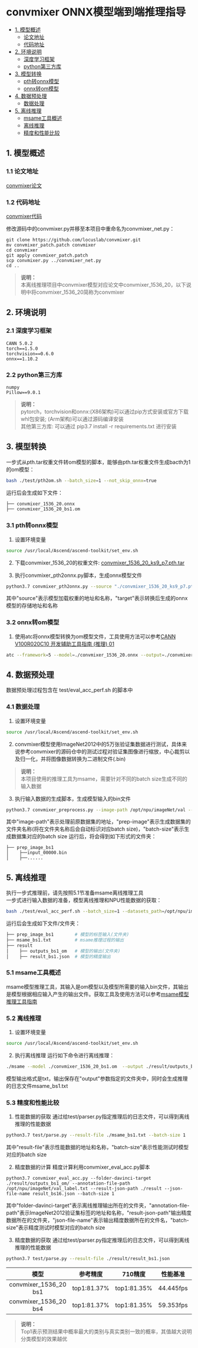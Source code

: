 # convmixer ONNX模型端到端推理指导
- [1. 模型概述](#1)
    - [论文地址](#11)
    - [代码地址](#12)
- [2. 环境说明](#2)
    - [深度学习框架](#21)
    - [python第三方库](#22)
- [3. 模型转换](#3)
    - [pth转onnx模型](#31)
    - [onnx转om模型](#32)
- [4. 数据预处理](#4)
    - [数据处理](#41)
- [5. 离线推理](#5)
    - [msame工具概述](#51)
    - [离线推理](#52)
    - [精度和性能比较](#53)

## <a name="1">1. 模型概述</a>
### <a name="11">1.1 论文地址</a>
[convmixer论文](https://openreview.net/forum?id=TVHS5Y4dNvM)
### <a name="12">1.2 代码地址</a>
[convmixer代码](https://github.com/locuslab/convmixer)

修改源码中的convmixer.py并移至本项目中重命名为convmixer_net.py：
```
git clone https://github.com/locuslab/convmixer.git
mv convmixer_patch.patch convmixer
cd convmixer
git apply convmixer_patch.patch
scp convmixer.py ../convmixer_net.py
cd ..
```
> **说明：**   
> 本离线推理项目中convmixer模型对应论文中convmixer_1536_20，以下说明中将convmixer_1536_20简称为convmixer

## <a name="2">2. 环境说明</a>
### <a name="21">2.1 深度学习框架</a>
```
CANN 5.0.2
torch==1.5.0
torchvision==0.6.0
onnx==1.10.2
```

### <a name="22">2.2 python第三方库</a>
```
numpy
Pillow==9.0.1
```
> **说明：**  
> pytorch，torchvision和onnx:(X86架构)可以通过pip方式安装或官方下载whl包安装; (Arm架构)可以通过源码编译安装   
> 其他第三方库: 可以通过 pip3.7 install -r requirements.txt 进行安装

## <a name="3">3. 模型转换</a>
一步式从pth.tar权重文件转om模型的脚本，能够由pth.tar权重文件生成bacth为1的om模型：
```bash
bash ./test/pth2om.sh --batch_size=1 --not_skip_onnx=true
```
运行后会生成如下文件：
```bash
├── convmixer_1536_20.onnx
├── convmixer_1536_20_bs1.om
```

### <a name="31">3.1 pth转onnx模型</a>
1. 设置环境变量
```bash
source /usr/local/Ascend/ascend-toolkit/set_env.sh
```

2. 下载convmixer_1536_20的权重文件: 
[convmixer_1536_20_ks9_p7.pth.tar](https://github.com/tmp-iclr/convmixer/releases/download/v1.0/convmixer_1536_20_ks9_p7.pth.tar)

3. 执行convmixer_pth2onnx.py脚本，生成onnx模型文件 
```bash
python3.7 convmixer_pth2onnx.py --source "./convmixer_1536_20_ks9_p7.pth.tar" --target "./convmixer_1536_20.onnx"
```
其中"source"表示模型加载权重的地址和名称，"target"表示转换后生成的onnx模型的存储地址和名称  

### <a name="32">3.2 onnx转om模型</a>
1. 使用atc将onnx模型转换为om模型文件，工具使用方法可以参考[CANN V100R020C10 开发辅助工具指南 (推理) 01](https://www.hiascend.com/document/detail/zh/CANNCommunityEdition/51RC2alpha002/infacldevg/atctool)

```bash
atc --framework=5 --model=./convmixer_1536_20.onnx --output=./convmixer_1536_20_bs1 --input_format=NCHW --input_shape="image:1,3,224,224" --log=error --soc_version=Ascend710
```

## <a name="4">4. 数据预处理</a>
数据预处理过程包含在 test/eval_acc_perf.sh 的脚本中
### <a name="41">4.1 数据处理</a>
1. 设置环境变量
```bash
source /usr/local/Ascend/ascend-toolkit/set_env.sh
```

2. convmixer模型使用ImageNet2012中的5万张验证集数据进行测试，具体来说参考convmixer的源码仓中的测试过程对验证集图像进行缩放，中心裁剪以及归一化，并将图像数据转换为二进制文件(.bin)
> **说明：**  
> 本项目使用的推理工具为msame，需要针对不同的batch size生成不同的输入数据  

3. 执行输入数据的生成脚本，生成模型输入的bin文件
```bash
python3.7 convmixer_preprocess.py --image-path /opt/npu/imageNet/val --prep-image ./prep_image_bs1 --batch-size 1
```
其中"image-path"表示处理前原数据集的地址，"prep-image"表示生成数据集的文件夹名称(将在文件夹名称后会自动标识对应batch size)，"batch-size"表示生成数据集对应的batch size
运行后，将会得到如下形式的文件夹：
```
├── prep_image_bs1
│    ├──input_00000.bin
│    ├──......     	 
```

## <a name="5">5. 离线推理</a>
执行一步式推理前，请先按照5.1节准备msame离线推理工具  
一步式进行输入数据的准备，模型离线推理和NPU性能数据的获取：
```bash
bash ./test/eval_acc_perf.sh --batch_size=1 --datasets_path=/opt/npu/imageNet
```
运行后会生成如下文件/文件夹：
```bash
├── prep_image_bs1        # 模型的标签输入(文件夹)
├── msame_bs1.txt         # msame推理过程的输出
├── result            
│    ├── outputs_bs1_om   # 模型的输出(文件夹)
│    ├── result_bs1.json  # 模型的精度输出
```

### <a name="51">5.1 msame工具概述</a>
msame模型推理工具，其输入是om模型以及模型所需要的输入bin文件，其输出是模型根据相应输入产生的输出文件。获取工具及使用方法可以参考[msame模型推理工具指南](https://gitee.com/ascend/tools/tree/master/msame)
### <a name="52">5.2 离线推理</a>
1. 设置环境变量
```bash
source /usr/local/Ascend/ascend-toolkit/set_env.sh
```

2. 执行离线推理
运行如下命令进行离线推理：
```bash
./msame --model ./convmixer_1536_20_bs1.om  --output ./result/outputs_bs1_om --outfmt TXT --input ./prep_image_bs1 > msame_bs1.txt
```
模型输出格式是txt，输出保存在"output"参数指定的文件夹中，同时会生成推理的日志文件msame_bs1.txt

### <a name="53">5.3 精度和性能比较</a>
1. 性能数据的获取
通过给test/parser.py指定推理后的日志文件，可以得到离线推理的性能数据
```bash
python3.7 test/parse.py --result-file ./msame_bs1.txt --batch-size 1
```
其中"result-file"表示性能数据的地址和名称，"batch-size"表示性能测试时模型对应的batch size

2. 精度数据的计算
精度计算利用convmixer_eval_acc.py脚本
```
python3.7 convmixer_eval_acc.py --folder-davinci-target ./result/outputs_bs1_om/ --annotation-file-path /opt/npu/imageNet/val_label.txt --result-json-path ./result --json-file-name result_bs16.json --batch-size 1
```
其中"folder-davinci-target"表示离线推理输出所在的文件夹，"annotation-file-path"表示ImageNet2012验证集标签的地址和名称，"result-json-path"输出精度数据所在的文件夹，"json-file-name"表示输出精度数据所在的文件名，"batch-size"表示精度测试时模型对应的batch size

3. 精度数据的获取
通过给test/parser.py指定推理后的日志文件，可以得到离线推理的性能数据
```bash
python3.7 test/parse.py --result-file ./result/result_bs1.json
```
| 模型      | 参考精度  | 710精度  | 性能基准    | 710性能    |
| :------: | :------: | :------: | :------:  | :------:  | 
| convmixer_1536_20 bs1  | top1:81.37%  | top1:81.35%  | 44.445fps | 67.114fps | 
| convmixer_1536_20 bs4 | top1:81.37%  | top1:81.35%  |59.353fps | 72.727fps | 

> **说明：**  
> Top1表示预测结果中概率最大的类别与真实类别一致的概率，其值越大说明分类模型的效果越优 